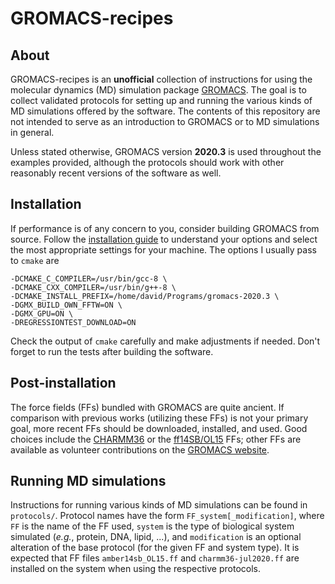 # GROMACS-recipes

## About

GROMACS-recipes is an **unofficial** collection of instructions for using the molecular dynamics (MD) simulation package [GROMACS](http://www.gromacs.org/). The goal is to collect validated protocols for setting up and running the various kinds of MD simulations offered by the software. The contents of this repository are not intended to serve as an introduction to GROMACS or to MD simulations in general.

Unless stated otherwise, GROMACS version **2020.3** is used throughout the examples provided, although the protocols should work with other reasonably recent versions of the software as well.

## Installation

If performance is of any concern to you, consider building GROMACS from source. Follow the [installation guide](http://manual.gromacs.org/documentation/current/install-guide/index.html) to understand your options and select the most appropriate settings for your machine. The options I usually pass to `cmake` are
```
-DCMAKE_C_COMPILER=/usr/bin/gcc-8 \
-DCMAKE_CXX_COMPILER=/usr/bin/g++-8 \
-DCMAKE_INSTALL_PREFIX=/home/david/Programs/gromacs-2020.3 \
-DGMX_BUILD_OWN_FFTW=ON \
-DGMX_GPU=ON \
-DREGRESSIONTEST_DOWNLOAD=ON
```
Check the output of `cmake` carefully and make adjustments if needed. Don't forget to run the tests after building the software.

## Post-installation

The force fields (FFs) bundled with GROMACS are quite ancient. If comparison with previous works (utilizing these FFs) is not your primary goal, more recent FFs should be downloaded, installed, and used. Good choices include the [CHARMM36](https://mackerell.umaryland.edu/charmm_ff.shtml#gromacs) or the [ff14SB/OL15](https://fch.upol.cz/ff_ol/gromacs.php) FFs; other FFs are available as volunteer contributions on the [GROMACS website](http://www.gromacs.org/Downloads_of_outdated_releases/User_contributions/Force_fields).

## Running MD simulations

Instructions for running various kinds of MD simulations can be found in `protocols/`. Protocol names have the form `FF_system[_modification]`, where `FF` is the name of the FF used, `system` is the type of biological system simulated (*e.g.*, protein, DNA, lipid, ...), and `modification` is an optional alteration of the base protocol (for the given FF and system type). It is expected that FF files `amber14sb_OL15.ff` and `charmm36-jul2020.ff` are installed on the system when using the respective protocols.


